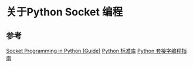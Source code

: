 # 关于Python Socket 编程

## 参考
[Socket Programming in Python (Guide)](https://realpython.com/python-sockets/)
[Python 标准库](https://docs.python.org/zh-cn/3/library/socket.html?)
[Python 套接字编程指南](https://docs.python.org/zh-cn/3/howto/sockets.html)